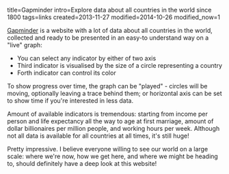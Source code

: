 title=Gapminder
intro=Explore data about all countries in the world since 1800
tags=links
created=2013-11-27
modified=2014-10-26
modified_now=1


[Gapminder][] is a website with a lot of data about all countries in the world,
collected and ready to be presented in an easy-to understand way on a "live" graph:

* You can select any indicator by either of two axis
* Third indicator is visualised by the size of a circle representing a country
* Forth indicator can control its color

To show progress over time, the graph can be "played" - circles will be moving, optionally leaving a trace behind them;
or horizontal axis can be set to show time if you're interested in less data.

Amount of available indicators is tremendous: starting from income per person and life expectancy all the way to age at first marriage, amount of dollar billionaires per million people, and working hours per week.
Although not all data is available for all countries at all times, it's still huge!

Pretty impressive.
I believe everyone willing to see our world on a large scale:
where we're now,
how we get here,
and where we might be heading to,
should definitely have a deep look at this website!

[Gapminder]: http://www.gapminder.org
